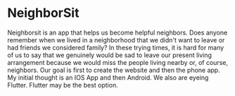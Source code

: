 # NeighborSit

Neighborsit is an app that helps us become helpful neighbors. Does anyone remember when we lived in a neighborhood that we didn't want to leave or had friends we considered family? In these trying times, it is hard for many of us to say that we genuinely would be sad to leave our present living arrangement because we would miss the people living nearby or, of course, neighbors. 
Our goal is first to create the website and then the phone app. My initial thought is an IOS App and then Android. We also are eyeing Flutter. Flutter may be the best option.
